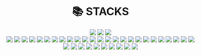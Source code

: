 
<!--

# Terminal Branch
sh -c "$(curl -fsSL https://raw.github.com/ohmyzsh/ohmyzsh/master/tools/install.sh)"

# zsh: command not found: brew (https://hbase.tistory.com/425)
vi ~/.zshrc
export PATH=/opt/homebrew/bin:$PATH

# Poetry Installl (https://blog.flynnpark.dev/15)

# Intellij GitHub  연동
https://hoohaha.tistory.com/30

# Eclipse GitHub  연동
https://soo-vely-dev.tistory.com/12

# Eclipse GitHub PUSH Account/Committer
https://needneo.tistory.com/84

-->

<!--
**euiyounghwang/euiyounghwang** is a ✨ _special_ ✨ repository because its `README.md` (this file) appears on your GitHub profile.

Here are some ideas to get you started:

- 🔭 I’m currently working on ...
- 🌱 I’m currently learning ...
- 👯 I’m looking to collaborate on ...
- 🤔 I’m looking for help with ...
- 💬 Ask me about ...
- 📫 How to reach me: ...
- 😄 Pronouns: ...
- ⚡ Fun fact: ...

# 배지 :: https://shields.io/
# 아이콘 :: https://simpleicons.org/

# Highlight 신청
https://github.com/developer/register?account=euiyounghwang

# ICON
https://simpleicons.org/

# Hit 신청
https://hits.seeyoufarm.com/

# Elasticsearch Guid Site
https://esbook.kimjmin.net/08-aggregations/8.4-pipeline-aggregations

[![Hits](https://hits.seeyoufarm.com/api/count/incr/badge.svg?url=https%3A%2F%2Fgithub.com%2Fgjbae1212%2Fhit-counter)](https://hits.seeyoufarm.com)                    
-->
                   
  <div align=center><h1>📚 STACKS</h1></div>
  <div align=center> 
    <img src="https://img.shields.io/badge/Search Engine-458CF5?style=for-the-badge&logo=react&logoColor=black">
    <img src="https://img.shields.io/badge/AI-4FC08D?style=for-the-badge&logo=vue.js&logoColor=white">
    <img src="https://img.shields.io/badge/BigData-F05032?style=for-the-badge&logo=git&logoColor=white">
    <br />
    <img src="https://img.shields.io/badge/Pycharm-000000?style=for-the-badge&logo=git&logoColor=white">
    <img src="https://img.shields.io/badge/Eclipse-2C2255?style=for-the-badge&logo=git&logoColor=white">
    <img src="https://img.shields.io/badge/Visual Studio Code-007ACC?style=for-the-badge&logo=git&logoColor=white">
    <img src="https://img.shields.io/badge/Anaconda-44A833?style=for-the-badge&logo=git&logoColor=white">
    <img src="https://img.shields.io/badge/Jupyter-F37626?style=for-the-badge&logo=git&logoColor=white">
    <img src="https://img.shields.io/badge/Google Colab-F9AB00?style=for-the-badge&logo=git&logoColor=white">
    <img src="https://img.shields.io/badge/Google Search Appliance-232F3E?style=for-the-badge&logo=amazonaws&logoColor=white">
    <img src="https://img.shields.io/badge/Elastic Stack-005571?style=for-the-badge&logo=html5&logoColor=white">
    <img src="https://img.shields.io/badge/Elasticsearch-E34F26?style=for-the-badge&logo=html5&logoColor=white"> 
    <img src="https://img.shields.io/badge/Logstash-005571?style=for-the-badge&logo=firebase&logoColor=white">
    <img src="https://img.shields.io/badge/Kibana-7952B3?style=for-the-badge&logo=bootstrap&logoColor=white">
    <img src="https://img.shields.io/badge/Beat-339AF0?style=for-the-badge&logo=fontawesome&logoColor=white">
    <img src="https://img.shields.io/badge/Feeder Indexing-C01818?style=for-the-badge&logo=fontawesome&logoColor=white">
    <img src="https://img.shields.io/badge/Search Guard-FFCA28?style=for-the-badge&logo=firebase&logoColor=white">
    <img src="https://img.shields.io/badge/Python-blue?style=for-the-badge&logo=Python&logoColor=white">
    <img src="https://img.shields.io/badge/flask-000000?style=for-the-badge&logo=flask&logoColor=white">
    <img src="https://img.shields.io/badge/Rest_flask-000000?style=for-the-badge&logo=flask&logoColor=white">
    <img src="https://img.shields.io/badge/FastAPI-000000?style=for-the-badge&logo=flask&logoColor=white">
    <img src="https://img.shields.io/badge/Docker-008CC1?style=for-the-badge&logo=html5&logoColor=white">
    <img src="https://img.shields.io/badge/Swagger-85EA2D?style=for-the-badge&logo=flask&logoColor=white">
    <img src="https://img.shields.io/badge/Databricks-85EA2D?style=for-the-badge&logo=flask&logoColor=white">
    <img src="https://img.shields.io/badge/Grafana-C01818?style=for-the-badge&logo=fontawesome&logoColor=white">
    <img src="https://img.shields.io/badge/Prometheus-005571?style=for-the-badge&logo=flask&logoColor=white">
    <img src="https://img.shields.io/badge/spring Boot-6DB33F?style=for-the-badge&logo=spring&logoColor=white"> 
    <img src="https://img.shields.io/badge/java-007396?style=for-the-badge&logo=java&logoColor=white">
    <img src="https://img.shields.io/badge/javascript-F7DF1E?style=for-the-badge&logo=javascript&logoColor=black"> 
    <img src="https://img.shields.io/badge/html-E34F26?style=for-the-badge&logo=html5&logoColor=white"> 
    <img src="https://img.shields.io/badge/apache tomcat-F8DC75?style=for-the-badge&logo=apachetomcat&logoColor=white">
    <img src="https://img.shields.io/badge/Apache Maven-C71A36?style=for-the-badge&logo=fontawesome&logoColor=white">
    <img src="https://img.shields.io/badge/Apache Tika-FFDD00?style=for-the-badge&logo=fontawesome&logoColor=white">
    <img src="https://img.shields.io/badge/mongoDB-47A248?style=for-the-badge&logo=MongoDB&logoColor=white">
    <img src="https://img.shields.io/badge/oracle-F80000?style=for-the-badge&logo=oracle&logoColor=white"> 
    <img src="https://img.shields.io/badge/Redis-E34F26?style=for-the-badge&logo=html5&logoColor=white">
    <img src="https://img.shields.io/badge/Neo4j-008CC1?style=for-the-badge&logo=html5&logoColor=white">
    <img src="https://img.shields.io/badge/SVN-F05032?style=for-the-badge&logo=git&logoColor=white">
  </div>
</div>
<br/>

<!--
![euiyounghwang's GitHub stats](https://github-readme-stats.vercel.app/api?username=euiyounghwang&hide=&show_icons=true)
![trophy](https://github-profile-trophy.vercel.app/?username=euiyounghwang)
-->

<!--

https://docs.search-guard.com/latest/search-guard-versions
https://github.com/muik/transliteration/blob/master/data/source/suggests.txt
https://github.com/gritmind/engkor_transliterator
http://yonghee.io/bert_binary_classification_naver/
https://zzaebok.github.io/deep_learning/nlp/Bert-for-classification/
https://github.com/monologg/KoBERT-Transformers
https://doheon.github.io/%EC%BD%94%EB%93%9C%EA%B5%AC%ED%98%84/nlp/ci-kobert-post/
https://github.com/lovit/soykeyword
https://github.com/lovit/soyspacing
https://github.com/KDT-Hot6/final_project

-->


